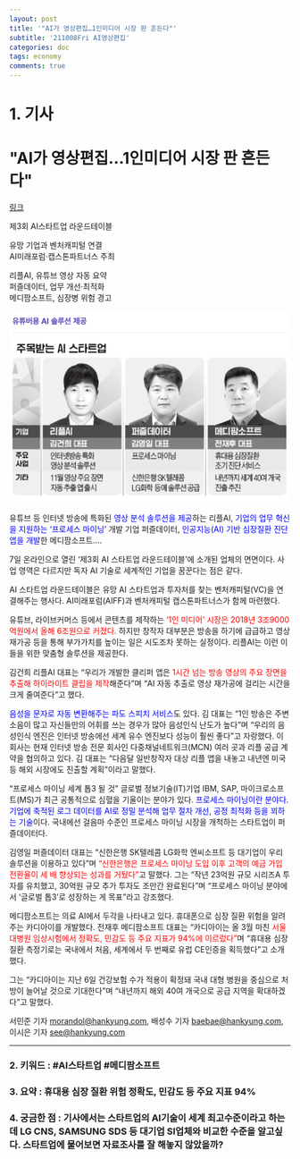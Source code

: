 ```yaml
---
layout: post
title: '"AI가 영상편집…1인미디어 시장 판 흔든다"'
subtitle: '211008Fri AI영상편집'
categories: doc
tags: economy
comments: true
---
```

# 1. 기사

"AI가 영상편집…1인미디어 시장 판 흔든다"
==========
[링크](https://news.naver.com/main/read.naver?mode=LPOD&mid=sec&oid=015&aid=0004613681)

제3회 AI스타트업 라운드테이블   

유망 기업과 벤처캐피털 연결   
AI미래포럼·캡스톤파트너스 주최   

리플AI, 유튜브 영상 자동 요약   
퍼즐데이터, 업무 개선·최적화   
메디팜소프트, 심장병 위험 경고   

<img src="/assets/img/211008Fri_AIunicorn.png">

유튜브 등 인터넷 방송에 특화된 <span style="color:blue">영상 분석 솔루션을 제공</span>하는 리플AI, <span style="color:blue">기업의 업무 혁신을 지원하는 ‘프로세스 마이닝’</span> 개발 기업 퍼즐데이터, <span style="color:blue">인공지능(AI) 기반 심장질환 진단 앱을 개발</span>한 메디팜소프트….   


7일 온라인으로 열린 ‘제3회 AI 스타트업 라운드테이블’에 소개된 업체의 면면이다. 사업 영역은 다르지만 독자 AI 기술로 세계적인 기업을 꿈꾼다는 점은 같다.   

AI 스타트업 라운드테이블은 유망 AI 스타트업과 투자처를 찾는 벤처캐피털(VC)을 연결해주는 행사다. AI미래포럼(AIFF)과 벤처캐피털 캡스톤파트너스가 함께 마련했다.   

유튜브, 라이브커머스 등에서 콘텐츠를 제작하는 <span style="color:red">‘1인 미디어’ 시장은 2018년 3조9000억원에서 올해 6조원으로 커졌다.</span> 하지만 창작자 대부분은 방송을 하기에 급급하고 영상 재가공 등을 통해 부가가치를 높이는 일은 시도조차 못하는 실정이다. 리플AI는 이런 이들을 위한 맞춤형 솔루션을 제공한다.   

김건희 리플AI 대표는 “우리가 개발한 클리퍼 앱은 <span style="color:red">1시간 넘는 방송 영상의 주요 장면을 추출해 하이라이트 클립을 제작</span>해준다”며 “AI 자동 추출로 영상 재가공에 걸리는 시간을 크게 줄여준다”고 했다.   

<span style="color:blue">음성을 문자로 자동 변환해주는 파도 스피치 서비스</span>도 있다. 김 대표는 “1인 방송은 주변 소음이 많고 자신들만의 어휘를 쓰는 경우가 많아 음성인식 난도가 높다”며 “우리의 음성인식 엔진은 인터넷 방송에선 세계 유수 엔진보다 성능이 훨씬 좋다”고 자랑했다. 이 회사는 현재 인터넷 방송 전문 회사인 다중채널네트워크(MCN) 여러 곳과 리플 공급 계약을 협의하고 있다. 김 대표는 “다음달 일반창작자 대상 리플 앱을 내놓고 내년엔 미국 등 해외 시장에도 진출할 계획”이라고 말했다.   


“프로세스 마이닝 세계 톱3 될 것”
글로벌 정보기술(IT)기업 IBM, SAP, 마이크로소프트(MS)가 최근 공통적으로 심혈을 기울이는 분야가 있다. <span style="color:blue">프로세스 마이닝이란 분야다. 기업에 축적된 로그 데이터를 AI로 정밀 분석해 업무 절차 개선, 공정 최적화 등을 꾀하는 기술</span>이다. 국내에선 걸음마 수준인 프로세스 마이닝 시장을 개척하는 스타트업이 퍼즐데이터다.   

김영일 퍼즐데이터 대표는 “신한은행 SK텔레콤 LG화학 엔씨소프트 등 대기업이 우리 솔루션을 이용하고 있다”며 <span style="color:red">“신한은행은 프로세스 마이닝 도입 이후 고객의 예금 가입 전환율이 세 배 향상되는 성과를 거뒀다”</span>고 말했다. 그는 “작년 23억원 규모 시리즈A 투자를 유치했고, 30억원 규모 추가 투자도 조만간 완료된다”며 “프로세스 마이닝 분야에서 ‘글로벌 톱3’로 성장하는 게 목표”라고 강조했다.

메디팜소프트는 의료 AI에서 두각을 나타내고 있다. 휴대폰으로 심장 질환 위험을 알려주는 카디아이를 개발했다. 전재후 메디팜소프트 대표는 “카디아이는 올 3월 마친 <span style="color:red">서울대병원 임상시험에서 정확도, 민감도 등 주요 지표가 94%에 이르렀다”</span>며 “휴대용 심장질환 측정기로는 국내에서 처음, 세계에서 두 번째로 유럽 CE인증을 획득했다”고 소개했다.

그는 “카디아이는 지난 6일 건강보험 수가 적용이 확정돼 국내 대형 병원을 중심으로 처방이 늘어날 것으로 기대한다”며 “내년까지 해외 40여 개국으로 공급 지역을 확대하겠다”고 말했다.

서민준 기자 morandol@hankyung.com, 배성수 기자 baebae@hankyung.com, 이시은 기자 see@hankyung.com

* * *

### 2. 키워드 : \#AI스타트업 #메디팜소프트   
### 3. 요약 : 휴대용 심장 질환 위험 정확도, 민감도 등 주요 지표 94%   
### 4. 궁금한 점 : 기사에서는 스타트업의 AI기술이 세계 최고수준이라고 하는데 LG CNS, SAMSUNG SDS 등 대기업 SI업체와 비교한 수준을 알고싶다. 스타트업에 물어보면 자료조사를 잘 해놓지 않았을까?   
